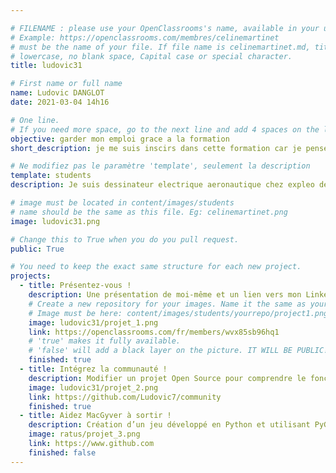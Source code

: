 ```yaml
---

# FILENAME : please use your OpenClassrooms's name, available in your url.
# Example: https://openclassrooms.com/membres/celinemartinet
# must be the name of your file. If file name is celinemartinet.md, title is celinemartinet.
# lowercase, no blank space, Capital case or special character.
title: ludovic31

# First name or full name
name: Ludovic DANGLOT
date: 2021-03-04 14h16

# One line.
# If you need more space, go to the next line and add 4 spaces on the left, as in 'description'.
objective: garder mon emploi grace a la formation
short_description: je me suis inscirs dans cette formation car je pense que c'est un metier d'avenir.

# Ne modifiez pas le paramètre 'template', seulement la description
template: students
description: Je suis dessinateur electrique aeronautique chez expleo depuis 5ans.

# image must be located in content/images/students
# name should be the same as this file. Eg: celinemartinet.png
image: ludovic31.png

# Change this to True when you do you pull request.
public: True

# You need to keep the exact same structure for each new project.
projects:
  - title: Présentez-vous !
    description: Une présentation de moi-même et un lien vers mon LinkedIn.
    # Create a new repository for your images. Name it the same as your nickname and profile picture.
    # Image must be here: content/images/students/yourrepo/project1.png
    image: ludovic31/projet_1.png
    link: https://openclassrooms.com/fr/members/wvx85sb96hq1
    # 'true' makes it fully available.
    # 'false' will add a black layer on the picture. IT WILL BE PUBLIC!
    finished: true
  - title: Intégrez la communauté !
    description: Modifier un projet Open Source pour comprendre le fonctionnement de Git, de Github et des pull requests. 
    image: ludovic31/projet_2.png
    link: https://github.com/Ludovic7/community
    finished: true
  - title: Aidez MacGyver à sortir !
    description: Création d’un jeu développé en Python et utilisant PyGame.
    image: ratus/projet_3.png
    link: https://www.github.com
    finished: false
---
```

